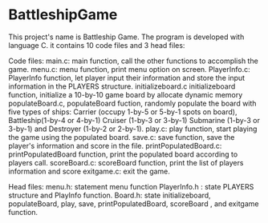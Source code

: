 # BattleshipGame

This project's name is Battleship Game. The program is developed with language C. it contains 10 code files and 3 head files:

Code files:
main.c: main function, call the other functions to accomplish the game.
menu.c: menu function, print menu option on screen.
PlayerInfo.c: PlayerInfo function, let player input their information and store the input information in the PLAYERS structure. 
initializeboard.c initializeboard function, initialize a 10-by-10 game board by allocate dynamic memory 
populateBoard.c, populateBoard fuction, randomly populate the board with five types of ships: Carrier (occupy 1-by-5 or 5-by-1 spots on board), Battleship(1-by-4 or 4-by-1) Cruiser (1-by-3 or 3-by-1)  Submarine (1-by-3 or 3-by-1) and Destroyer (1-by-2 or 2-by-1).
play.c: play function, start playing the game using the populated board.
save.c: save function, save the player's information and score in the file.
printPopulatedBoard.c: printPopulatedBoard function, print the populated board according to players call.
scoreBoard.c: scoreBoard function, print the list of players information and score
exitgame.c: exit the game.

Head files:
menu.h: statement menu function
PlayerInfo.h : state PLAYERS structure and PlayInfo function.
Board.h: state initializeboard, populateBoard, play, save, printPopulatedBoard, scoreBoard , and exitgame function.
